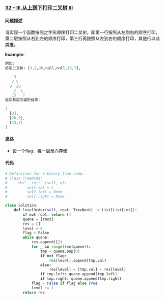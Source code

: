 ### [32 - III.从上到下打印二叉树 III](https://leetcode-cn.com/problems/cong-shang-dao-xia-da-yin-er-cha-shu-iii-lcof/)

#### 问题描述
请实现一个函数按照之字形顺序打印二叉树，即第一行按照从左到右的顺序打印，第二层按照从右到左的顺序打印，第三行再按照从左到右的顺序打印，其他行以此类推。

**Example:**
```python
例如:
给定二叉树: [3,9,20,null,null,15,7],

    3
   / \
  9  20
    /  \
   15   7
返回其层次遍历结果：

[
  [3],
  [20,9],
  [15,7]
]
```

#### 思路
- 设一个flag，每一层反向存储
#### 代码

```python
# Definition for a binary tree node.
# class TreeNode:
#     def __init__(self, x):
#         self.val = x
#         self.left = None
#         self.right = None

class Solution:
    def levelOrder(self, root: TreeNode) -> List[List[int]]:
        if not root: return []
        quene = [root]
        res = []
        level = 0
        flag = False
        while quene:
            res.append([])
            for _ in range(len(quene)):
                tmp = quene.pop(0)
                if not flag:
                    res[level].append(tmp.val)
                else:
                    res[level] = [tmp.val] + res[level]
                if tmp.left: quene.append(tmp.left) 
                if tmp.right: quene.append(tmp.right) 
            flag = False if flag else True
            level += 1
        return res
```
